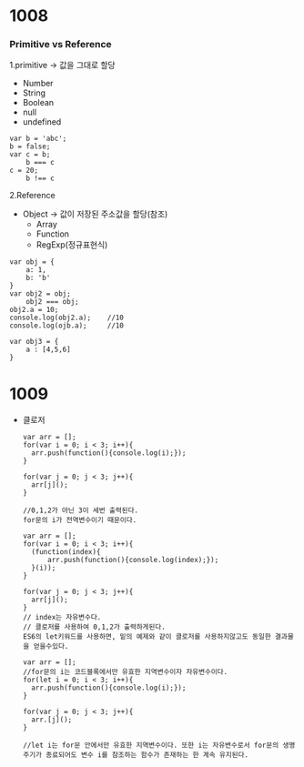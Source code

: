 <h1>
    1008
</h1>

<h3>
    Primitive vs Reference
</h3>

1.primitive  -> 값을 그대로 할당 

- Number
- String
- Boolean
- null
- undefined

```
var b = 'abc';
b = false;
var c = b;
	b === c
c = 20;
	b !== c
```



2.Reference

- Object -> 값이 저장된 주소값을 할당(참조)
  - Array
  - Function
  - RegExp(정규표현식)

```
var obj = {
	a: 1,
	b: 'b'
}
var obj2 = obj;
	obj2 === obj;
obj2.a = 10;
console.log(obj2.a);	//10
console.log(ojb.a);		//10

```

```
var obj3 = {
	a : [4,5,6]
}
```



<h1>
    1009
</h1>



- 클로저

  ```
  var arr = [];
  for(var i = 0; i < 3; i++){
  	arr.push(function(){console.log(i);});
  }
  
  for(var j = 0; j < 3; j++){
  	arr[j]();
  }
  
  //0,1,2가 아닌 3이 세번 출력된다.
  for문의 i가 전역변수이기 때문이다.
  
  ```

  ```
  var arr = [];
  for(var i = 0; i < 3; i++){
  	(function(index){
  		arr.push(function(){console.log(index);});
  	}(i));
  }
  
  for(var j = 0; j < 3; j++){
  	arr[j]();
  }
  // index는 자유변수다.
  // 클로저를 사용하여 0,1,2가 출력하게된다.
  ES6의 let키워드를 사용하면, 밑의 예제와 같이 클로저를 사용하지않고도 동일한 결과물을 얻을수있다.
  
  ```

  ```
  var arr = [];
  //for문의 i는 코드블록에서만 유효한 지역변수이자 자유변수이다.
  for(let i = 0; i < 3; i++){
  	arr.push(function(){console.log(i);});
  }
  
  for(var j = 0; j < 3; j++){
  	arr.[j]();
  }
  
  //let i는 for문 안에서만 유효한 지역변수이다. 또한 i는 자유변수로서 for문의 생명주기가 종료되어도 변수 i를 참조하는 함수가 존재하는 한 계속 유지된다.
  
  ```


